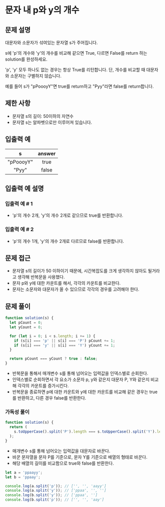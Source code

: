 # 문자 내 p와 y의 개수

## 문제 설명

대문자와 소문자가 섞여있는 문자열 s가 주어집니다.

s에 'p'의 개수와 'y'의 개수를 비교해 같으면 True, 다르면 False를 return 하는 solution를 완성하세요.

'p', 'y' 모두 하나도 없는 경우는 항상 True를 리턴합니다. 단, 개수를 비교할 때 대문자와 소문자는 구별하지 않습니다.

예를 들어 s가 "pPoooyY"면 true를 return하고 "Pyy"라면 false를 return합니다.

## 제한 사항

- 문자열 s의 길이: 50이하의 자연수
- 문자열 s는 알파벳으로만 이루어져 있습니다.

## 입출력 예

|     s     | answer |
| :-------: | :----: |
| "pPoooyY" |  true  |
|   "Pyy"   | false  |

## 입출력 예 설명

### 입출력 예 # 1

- 'p'의 개수 2개, 'y'의 개수 2개로 같으므로 true를 반환합니다.

### 입출력 예 # 2

- 'p'의 개수 1개, 'y'의 개수 2개로 다르므로 false를 반환합니다.

## 문제 접근

- 문자열 s의 길이가 50 이하이기 때문에, 시간복잡도를 크게 생각하지 않아도 될거라고 생각해 반복문을 사용했다.
- 문자 p와 y에 대한 카운트를 해서, 각각의 카운트를 비교한다.
- 문자는 소문자와 대문자가 올 수 있으므로 각각의 경우를 고려해야 한다.

## 문제 풀이

```js
function solution(s) {
  let pCount = 0;
  let yCount = 0;

  for (let i = 0; i < s.length; i += 1) {
    if (s[i] === 'p' || s[i] === 'P') pCount += 1;
    if (s[i] === 'y' || s[i] === 'Y') yCount += 1;
  }

  return pCount === yCount ? true : false;
}
```

- 반복문을 통해서 매개변수 s를 통해 넘어오는 입력값을 인덱스별로 순회한다.
- 인덱스별로 순회하면서 각 요소가 소문자 p, y와 같은지 대문자 P, Y와 같은지 비교해 각각의 카운트를 증가시킨다.
- 반복문을 종료하면 p에 대한 카운트와 y에 대한 카운트를 비교해 같은 경우는 true를 반환하고, 다른 경우 false를 반환한다.

### 가독성 풀이

```js
function solution(s) {
  return (
    s.toUpperCase().split('P').length === s.toUpperCase().split('Y').length
  );
}
```

- 매개변수 s를 통해 넘어오는 입력값을 대문자로 바꾼다.
- 바꾼 문자열을 문자 P를 기준으로, 문자 Y를 기준으로 배열의 형태로 바꾼다.
- 해당 배열의 길이를 비교함으로 true와 false를 반환한다.

```js
let a = 'ppaayy';
let b = 'ppaay';

console.log(a.split('p')); // ['', '', 'aayy']
console.log(a.split('y')); // ['ppaa', '', '']
console.log(b.split('y')); // ['ppaa', '']
console.log(b.split('p')); // ['', '', 'aay']
```
